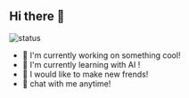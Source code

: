 ## Hi there 👋
![status](https://img.shields.io/badge/status-up-brightgreen)

- 🎿 I'm currently working on something cool!
- 🌱 I'm currently learning with AI !
- 👬 I would like to make new frends!
- 💬 chat with me anytime!
